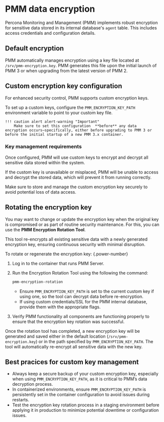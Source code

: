 # PMM data encryption

Percona Monitoring and Management (PMM) implements robust encryption for sensitive data stored in its internal database's `agent` table. This includes access credentials and configuration details.

## Default encryption

PMM automatically manages encryption using a key file located at `/srv/pmm-encryption.key`. PMM generates this file upon the initial launch of PMM 3 or when upgrading from the latest version of PMM 2.

## Custom encryption key configuration

For enhanced security control, PMM supports custom encryption keys.

To set up a custom keys, configure the `PMM_ENCRYPTION_KEY_PATH` environment variable to point to your custom key file.

    !!! caution alert alert-warning "Important"
        Make sure to set this configuration  **before** any data encryption occurs—specifically, either before upgrading to PMM 3 or before the initial startup of a new PMM 3.x container.


### Key management requirements

Once configured, PMM will use custom keys to encrypt and decrypt all sensitive data stored within the system.

If the custom key is unavailable or misplaced, PMM will be unable to access and decrypt the stored data, which will prevent it from running correctly.

Make sure to store and manage the custom encryption key securely to avoid potential loss of data access.

## Rotating the encryption key

You may want to change or update the encryption key when the original key is compromised or as part of routine security maintenance. For this, you can use the **PMM Encryption Rotation Tool**.

This tool re-encrypts all existing sensitive data with a newly generated encryption key, ensuring continuous security with minimal disruption.

To rotate or regenerate the encryption key:
{.power-number}

1. Log in to the container that runs PMM Server.

2. Run the Encryption Rotation Tool using the following the command:

    ```bash
   pmm-encryption-rotation
    ```

   - Ensure `PMM_ENCRYPTION_KEY_PATH` is set to the current custom key if using one, so the tool can decrypt data before re-encryption.
   - If using custom credentials/SSL for the PMM internal database, provide them with the appropriate flags.

3. Verify PMM functionality all components are functioning properly to ensure that the encryption key rotation was successful.

Once the rotation tool has completed, a new encryption key will be generated and saved either in the default location (`/srv/pmm-encryption.key`) or in the path specified by `PMM_ENCRYPTION_KEY_PATH`. The tool will automatically re-encrypt all sensitive data with the new key.

## Best pracices for custom key management

- Always keep a secure backup of your custom encryption key, especially when using `PMM_ENCRYPTION_KEY_PATH`, as it is critical to PMM’s data decryption process.
- In containerized environments, ensure `PMM_ENCRYPTION_KEY_PATH` is persistently set in the container configuration to avoid issues during restarts.
- Test the encryption key rotation process in a staging environment before applying it in production to minimize potential downtime or configuration issues.
